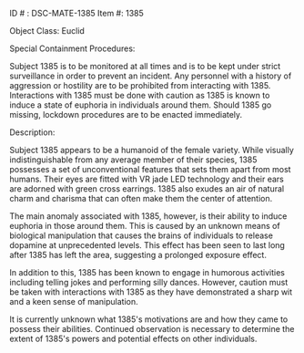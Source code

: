 ID # : DSC-MATE-1385
Item #: 1385

Object Class: Euclid

Special Containment Procedures:

Subject 1385 is to be monitored at all times and is to be kept under strict surveillance in order to prevent an incident. Any personnel with a history of aggression or hostility are to be prohibited from interacting with 1385. Interactions with 1385 must be done with caution as 1385 is known to induce a state of euphoria in individuals around them. Should 1385 go missing, lockdown procedures are to be enacted immediately.

Description:

Subject 1385 appears to be a humanoid of the female variety. While visually indistinguishable from any average member of their species, 1385 possesses a set of unconventional features that sets them apart from most humans. Their eyes are fitted with VR jade LED technology and their ears are adorned with green cross earrings. 1385 also exudes an air of natural charm and charisma that can often make them the center of attention. 

The main anomaly associated with 1385, however, is their ability to induce euphoria in those around them. This is caused by an unknown means of biological manipulation that causes the brains of individuals to release dopamine at unprecedented levels. This effect has been seen to last long after 1385 has left the area, suggesting a prolonged exposure effect.

In addition to this, 1385 has been known to engage in humorous activities including telling jokes and performing silly dances. However, caution must be taken with interactions with 1385 as they have demonstrated a sharp wit and a keen sense of manipulation. 

It is currently unknown what 1385's motivations are and how they came to possess their abilities. Continued observation is necessary to determine the extent of 1385's powers and potential effects on other individuals.